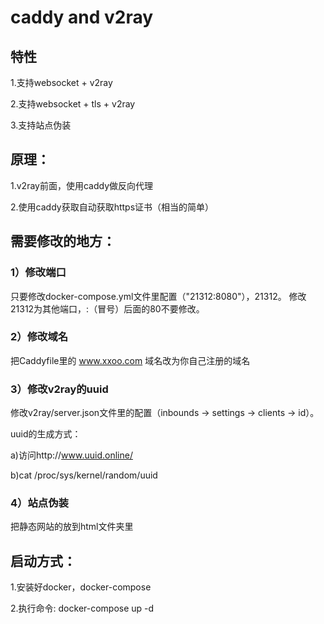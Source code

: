# caddy and v2ray

## 特性
1.支持websocket + v2ray

2.支持websocket + tls + v2ray 

3.支持站点伪装


## 原理：
1.v2ray前面，使用caddy做反向代理

2.使用caddy获取自动获取https证书（相当的简单）

## 需要修改的地方：
### 1）修改端口
只要修改docker-compose.yml文件里配置（"21312:8080"），21312。
修改21312为其他端口，:（冒号）后面的80不要修改。

### 2）修改域名
把Caddyfile里的 www.xxoo.com 域名改为你自己注册的域名

### 3）修改v2ray的uuid
修改v2ray/server.json文件里的配置（inbounds -> settings -> clients -> id）。

uuid的生成方式：

a)访问http://www.uuid.online/ 

b)cat /proc/sys/kernel/random/uuid

### 4）站点伪装
把静态网站的放到html文件夹里

## 启动方式：
1.安装好docker，docker-compose

2.执行命令: docker-compose up -d










